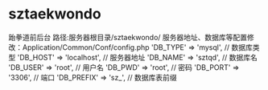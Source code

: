# sztaekwondo
跆拳道前后台
路径:服务器根目录/sztaekwondo/
服务器地址、数据库等配置修改：Application/Common/Conf/config.php
    'DB_TYPE'               =>  'mysql',     // 数据库类型
    'DB_HOST'               =>  'localhost', // 服务器地址
    'DB_NAME'               =>  'sztqd',          // 数据库名
    'DB_USER'               =>  'root',      // 用户名
    'DB_PWD'                =>  'root',          // 密码
    'DB_PORT'               =>  '3306',        // 端口
    'DB_PREFIX'             =>  'sz_',    // 数据库表前缀
